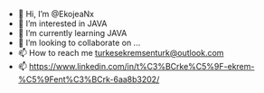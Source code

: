 - 👋 Hi, I’m @EkojeaNx
- 👀 I’m interested in JAVA
- 🌱 I’m currently learning JAVA
- 💞️ I’m looking to collaborate on ...
- 📫 How to reach me turkesekremsenturk@outlook.com
- 📫 https://www.linkedin.com/in/t%C3%BCrke%C5%9F-ekrem-%C5%9Fent%C3%BCrk-6aa8b3202/

<!---
EkojeaNx/EkojeaNx is a ✨ special ✨ repository because its `README.md` (this file) appears on your GitHub profile.
You can click the Preview link to take a look at your changes.
--->
